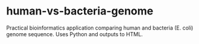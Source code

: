 # human-vs-bacteria-genome
Practical bioinformatics application comparing human and bacteria (E. coli) genome sequence. Uses Python and outputs to HTML.
